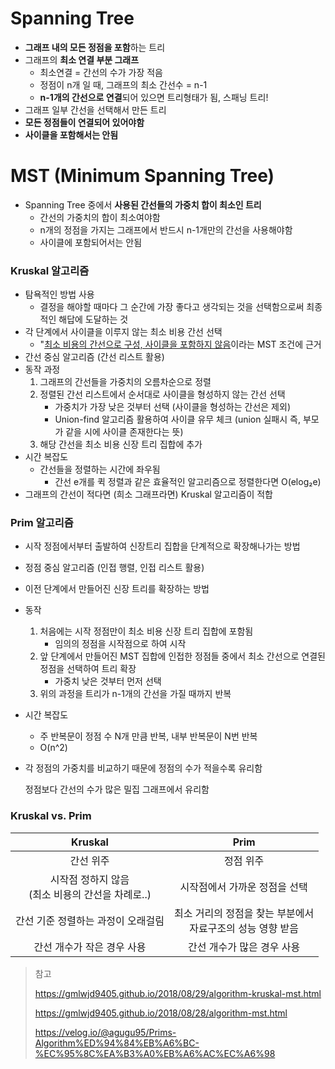 # Spanning Tree

- **그래프 내의 모든 정점을 포함**하는 트리
- 그래프의 **최소 연결 부분 그래프**
  - 최소연결 = 간선의 수가 가장 적음
  - 정점이 n개 일 때, 그래프의 최소 간선수 = n-1
  - **n-1개의 간선으로 연결**되어 있으면 트리형태가 됨, 스패닝 트리!
- 그래프 일부 간선을 선택해서 만든 트리
- **모든 정점들이 연결되어 있어야함**
- **사이클을 포함해서는 안됨**





# MST (Minimum Spanning Tree)

- Spanning Tree 중에서 **사용된 간선들의 가중치 합이 최소인 트리**
  - 간선의 가중치의 합이 최소여야함
  - n개의 정점을 가지는 그래프에서 반드시 n-1개만의 간선을 사용해야함
  - 사이클에 포함되어서는 안됨



### Kruskal 알고리즘

- 탐욕적인 방법 사용
  - 결정을 해야할 때마다 그 순간에 가장 좋다고 생각되는 것을 선택함으로써 최종적인 해답에 도달하는 것
- 각 단계에서 사이클을 이루지 않는 최소 비용 간선 선택
  - "<u>최소 비용의 간선으로 구성, 사이클을 포함하지 않음</u>이라는 MST 조건에 근거
- 간선 중심 알고리즘 (간선 리스트 활용)
- 동작 과정
  1. 그래프의 간선들을 가중치의 오름차순으로 정렬
  2. 정렬된 간선 리스트에서 순서대로 사이클을 형성하지 않는 간선 선택
     - 가중치가 가장 낮은 것부터 선택 (사이클을 형성하는 간선은 제외)
     - Union-find 알고리즘 활용하여 사이클 유무 체크 (union 실패시 즉, 부모가 같을 시에 사이클 존재한다는 뜻)
  3. 해당 간선을 최소 비용 신장 트리 집합에 추가
- 시간 복잡도
  - 간선들을 정렬하는 시간에 좌우됨
    - 간선 e개를 퀵 정렬과 같은 효율적인 알고리즘으로 정렬한다면 O(elog₂e)
- 그래프의 간선이 적다면 (희소 그래프라면) Kruskal 알고리즘이 적합



### Prim 알고리즘

- 시작 정점에서부터 출발하여 신장트리 집합을 단계적으로 확장해나가는 방법

- 정점 중심 알고리즘 (인접 행렬, 인접 리스트 활용)

- 이전 단계에서 만들어진 신장 트리를 확장하는 방법

- 동작

  1. 처음에는 시작 정점만이 최소 비용 신장 트리 집합에 포함됨
     - 임의의 정점을 시작점으로 하여 시작
  2. 앞 단계에서 만들어진 MST 집합에 인접한 정점들 중에서 최소 간선으로 연결된 정점을 선택하여 트리 확장
     - 가중치 낮은 것부터 먼저 선택
  3. 위의 과정을 트리가 n-1개의 간선을 가질 때까지 반복

- 시간 복잡도

  - 주 반복문이 정점 수 N개 만큼 반복, 내부 반복문이 N번 반복
  - O(n^2)

- 각 정점의 가중치를 비교하기 때문에 정점의 수가 적을수록 유리함

  정점보다 간선의 수가 많은 밀집 그래프에서 유리함



### Kruskal vs. Prim

|                        Kruskal                        |                             Prim                             |
| :---------------------------------------------------: | :----------------------------------------------------------: |
|                       간선 위주                       |                          정점 위주                           |
| 시작점 정하지 않음 <br/>(최소 비용의 간선을 차례로..) |                시작점에서 가까운 정점을 선택                 |
|          간선 기준 정렬하는 과정이 오래걸림           | 최소 거리의 정점을 찾는 부분에서 <br/>자료구조의 성능 영향 받음 |
|              간선 개수가 작은 경우 사용               |                  간선 개수가 많은 경우 사용                  |









> 참고
>
> https://gmlwjd9405.github.io/2018/08/29/algorithm-kruskal-mst.html
>
> https://gmlwjd9405.github.io/2018/08/28/algorithm-mst.html
>
> https://velog.io/@agugu95/Prims-Algorithm%ED%94%84%EB%A6%BC-%EC%95%8C%EA%B3%A0%EB%A6%AC%EC%A6%98
